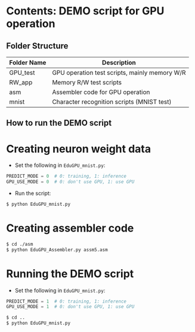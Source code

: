 # Contents: DEMO script for GPU operation

## Folder Structure

| Folder Name | Description                                       |
|-------------|---------------------------------------------------|
| GPU_test    | GPU operation test scripts, mainly memory W/R     |
| RW_app      | Memory R/W test scripts                           |
| asm         | Assembler code for GPU operation                  |
| mnist       | Character recognition scripts (MNIST test)        |

## How to run the DEMO script

# Creating neuron weight data
- Set the following in `EduGPU_mnist.py`:

```python
PREDICT_MODE = 0  # 0: training, 1: inference
GPU_USE_MODE = 0  # 0: don't use GPU, 1: use GPU

```

- Run the script:
```bash
$ python EduGPU_mnist.py
```

# Creating assembler code

```bash
$ cd ./asm
$ python EduGPU_Assembler.py assm5.asm
```

# Running the DEMO script
- Set the following in `EduGPU_mnist.py`:

```python
PREDICT_MODE = 1  # 0: training, 1: inference
GPU_USE_MODE = 1  # 0: don't use GPU, 1: use GPU

```

```bash
$ cd ..
$ python EduGPU_mnist.py
```

